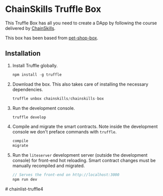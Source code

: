 # ChainSkills Truffle Box

This Truffle Box has all you need to create a DApp by following the course delivered by [ChainSkills](https://www.udemy.com/getting-started-with-ethereum-solidity-development/).

This box has been based from [pet-shop-box](https://github.com/truffle-box/pet-shop-box).

## Installation

1. Install Truffle globally.
    ```javascript
    npm install -g truffle
    ```

2. Download the box. This also takes care of installing the necessary dependencies.
    ```javascript
    truffle unbox chainskills/chainskills-box
    ```

3. Run the development console.
    ```javascript
    truffle develop
    ```

4. Compile and migrate the smart contracts. Note inside the development console we don't preface commands with `truffle`.
    ```javascript
    compile
    migrate
    ```

5. Run the `liteserver` development server (outside the development console) for front-end hot reloading. Smart contract changes must be manually recompiled and migrated.
    ```javascript
    // Serves the front-end on http://localhost:3000
    npm run dev
    ```
#   c h a i n l i s t - t r u f f l e 4  
 